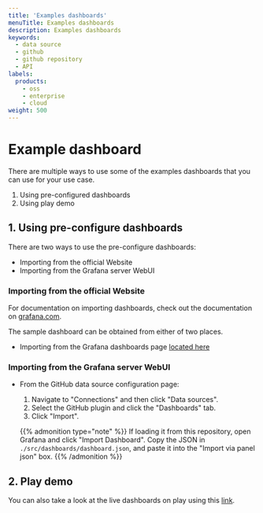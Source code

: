 ```yaml
---
title: 'Examples dashboards'
menuTitle: Examples dashboards
description: Examples dashboards
keywords:
  - data source
  - github
  - github repository
  - API
labels:
  products:
    - oss
    - enterprise
    - cloud
weight: 500
---
```


# Example dashboard

There are multiple ways to use some of the examples dashboards that you can use for your use case.

1. Using pre-configured dashboards
1. Using play demo

## 1. Using pre-configure dashboards

There are two ways to use the pre-configure dashboards:

- Importing from the official Website
- Importing from the Grafana server WebUI

### Importing from the official Website

For documentation on importing dashboards, check out the documentation on [grafana.com](https://grafana.com/docs/grafana/latest/reference/export_import/#importing-a-dashboard).

The sample dashboard can be obtained from either of two places.

- Importing from the Grafana dashboards page [located here](https://grafana.com/grafana/dashboards/14000)

### Importing from the Grafana server WebUI

- From the GitHub data source configuration page:

  1. Navigate to "Connections" and then click "Data sources".
  2. Select the GitHub plugin and click the "Dashboards" tab.
  3. Click "Import".

  {{% admonition type="note" %}}
  If loading it from this repository, open Grafana and click "Import Dashboard". Copy the JSON in `./src/dashboards/dashboard.json`, and paste it into the "Import via panel json" box.
  {{% /admonition %}}

## 2. Play demo

You can also take a look at the live dashboards on play using this [link](https://play.grafana.org/dashboards/f/bb613d16-7ee5-4cf4-89ac-60dd9405fdd7/demo-github).
